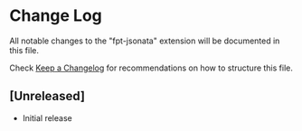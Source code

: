 # Change Log

All notable changes to the "fpt-jsonata" extension will be documented in this file.

Check [Keep a Changelog](http://keepachangelog.com/) for recommendations on how to structure this file.

## [Unreleased]

- Initial release